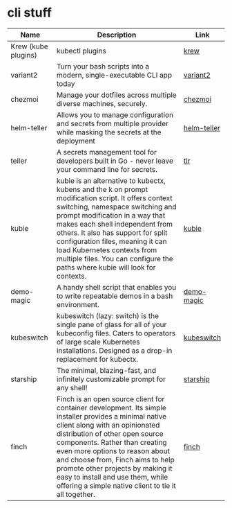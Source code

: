 # cli stuff



|        Name         |                                                                                                                                                                                                                                                   Description                                                                                                                                                                                                                                                   |                           Link                            |
| ------------------- | --------------------------------------------------------------------------------------------------------------------------------------------------------------------------------------------------------------------------------------------------------------------------------------------------------------------------------------------------------------------------------------------------------------------------------------------------------------------------------------------------------------- | --------------------------------------------------------- |
| Krew (kube plugins) | kubectl plugins                                                                                                                                                                                                                                                                                                                                                                                                                                                                                                 | [krew](https://krew.sigs.k8s.io/plugins/)                 |
| variant2            | Turn your bash scripts into a modern, single-executable CLI app today                                                                                                                                                                                                                                                                                                                                                                                                                                           | [variant2](https://github.com/mumoshu/variant2)           |
| chezmoi             | Manage your dotfiles across multiple diverse machines, securely.                                                                                                                                                                                                                                                                                                                                                                                                                                                | [chezmoi](https://www.chezmoi.io/)                        |
| helm-teller         | Allows you to manage configuration and secrets from multiple provider while masking the secrets at the deployment                                                                                                                                                                                                                                                                                                                                                                                               | [helm-teller](https://github.com/SpectralOps/helm-teller) |
| teller              | A secrets management tool for developers built in Go - never leave your command line for secrets.                                                                                                                                                                                                                                                                                                                                                                                                               | [tlr](https://github.com/SpectralOps/teller)              |
| kubie               | kubie is an alternative to kubectx, kubens and the k on prompt modification script. It offers context switching, namespace switching and prompt modification in a way that makes each shell independent from others. It also has support for split configuration files, meaning it can load Kubernetes contexts from multiple files. You can configure the paths where kubie will look for contexts.                                                                                                            | [kubie](https://github.com/sbstp/kubie)                   |
| demo-magic          | A handy shell script that enables you to write repeatable demos in a bash environment.                                                                                                                                                                                                                                                                                                                                                                                                                          | [demo-magic](https://github.com/paxtonhare/demo-magic)    |
| kubeswitch          | kubeswitch (lazy: switch) is the single pane of glass for all of your kubeconfig files.                                                                                                                                                                                                                                                                                                             Caters to operators of large scale Kubernetes installations. Designed as a drop-in replacement for kubectx. | [kubeswitch](https://github.com/danielfoehrKn/kubeswitch) |
| starship            | The minimal, blazing-fast, and infinitely customizable prompt for any shell!                                                                                                                                                                                                                                                                                                                                                                                                                                    | [starship](https://starship.rs)                           |
| finch               | Finch is an open source client for container development. Its simple installer provides a minimal native client along with an opinionated distribution of other open source components. Rather than creating even more options to reason about and choose from, Finch aims to help promote other projects by making it easy to install and use them, while offering a simple native client to tie it all together.                                                                                              | [finch](https://github.com/runfinch/finch)                |
